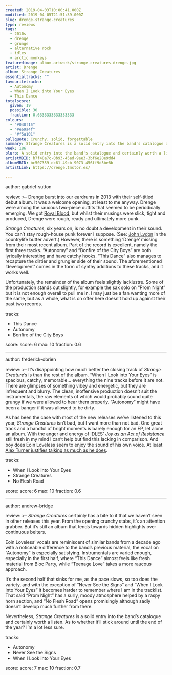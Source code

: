 ```yaml
---
created: 2019-04-03T10:00:41.000Z
modified: 2019-04-05T21:51:39.000Z
slug: drenge-strange-creatures
type: reviews
tags:
  - 2010s
  - drenge
  - grunge
  - alternative rock
  - idles
  - arctic monkeys
featuredimage: album-artwork/strange-creatures-drenge.jpg
artist: Drenge
album: Strange Creatures
essentialtracks: ""
favouritetracks:
  - Autonomy
  - When I Look into Your Eyes
  - This Dance
totalscore:
  given: 19
  possible: 30
  fraction: 0.6333333333333333
colours:
  - "#040f15"
  - "#e69a4f"
  - "#f5a101"
pullquote: Crunchy, solid, forgettable
summary: Strange Creatures is a solid entry into the band's catalogue and certainly worth a listen. As to whether it'll stick around until the end of the year? I'm a lot less sure.
week: 186
blurb: A solid entry into the band's catalogue and certainly worth a listen. As to whether it'll stick around until the end of the year? I'm a lot less sure.
artistMBID: b7f40a7c-0b93-45ad-9ae3-3bf6e28e9dd4
albumMBID: bc507359-dc61-49cb-9073-456ff9d5be8b
artistLink: https://drenge.tmstor.es/

---
```


author: gabriel-sutton

review: >-
  Drenge burst into our eardrums in 2013 with their self-titled debut album. It was a welcome opening, at least to me anyway. Drenge were among the raucous two-piece outfits that seemed to be periodically emerging. We got [Royal Blood](/reviews/royal-blood-how-did-we-get-so-dark/), but whilst their musings were slick, tight and produced, Drenge were rough, ready and ultimately more punk.

  *Strange Creatures*, six years on, is no doubt a development in their sound. You can’t stay rough-house punk forever I suppose. (See: [John Lydon](/reviews/public-image-ltd-9/) in the countrylife butter advert.) However, there is something ‘Drenge’ missing from their most recent album. Part of the record is excellent, namely the first three tracks. “Autonomy” and “Bonfire of the City Boys” are both lyrically interesting and have catchy hooks. “This Dance” also manages to recapture the dirtier and grungier side of their sound. The aforementioned ‘development’ comes in the form of synthy additions to these tracks, and it works well.

  Unfortunately, the remainder of the album feels slightly lacklustre. Some of the production stands out slightly, for example the sax solo on “Prom Night” but it is not enough overall to pull me in. I may just be a fan wanting more of the same, but as a whole, what is on offer here doesn’t hold up against their past two records.

tracks:
  - This Dance
  - ­­Autonomy
  - ­­Bonfire of the City Boys

score:
  score: 6
  max: 10
  fraction: 0.6

---
author: frederick-obrien

review: >-
  It’s disappointing how much better the closing track of *Strange Creature*’s is than the rest of the album. “When I Look into Your Eyes” is spacious, catchy, memorable… everything the nine tracks before it are not. There are glimpses of something vibey and energetic, but they are infrequent and blurry. The clean, inoffensive production doesn’t suit the instrumentals, the raw elements of which would probably sound quite grungy if we were allowed to hear them properly. “Autonomy” might have been a banger if it was allowed to be dirty.

  As has been the case with most of the new releases we’ve listened to this year, *Strange Creatures* isn’t bad, but I want more than not bad. One great track and a handful of bright moments is barely enough for an EP, let alone an album. With the anger and energy of IDLES’ [*Joy as an Act of Resistance*](/reviews/idles-joy-as-an-act-of-resistance/) still fresh in my mind I can’t help but find this lacking in comparison. And boy does Eoin Loveless seem to enjoy the sound of his own voice. At least [Alex Turner justifies talking as much as he does](/reviews/arctic-monkeys-tranquility-base-hotel-and-casino/).

tracks:
  - When I Look into Your Eyes
  - ­­Strange Creatures
  - ­­No Flesh Road

score:
  score: 6
  max: 10
  fraction: 0.6

---
author: andrew-bridge

review: >-
  *Strange Creatures* certainly has a bite to it that we haven’t seen in other releases this year. From the opening crunchy stabs, it’s an attention grabber. But it’s still an album that tends towards hidden highlights over continuous belters.

  Eoin Loveless’ vocals are reminiscent of similar bands from a decade ago with a noticeable difference to the band’s previous material, the vocal on “Autonomy” is especially satisfying. Instrumentals are varied enough, especially in the first half, where “This Dance” almost feels like fresh material from Bloc Party, while “Teenage Love” takes a more raucous approach.

  It’s the second half that sinks for me, as the pace slows, so too does the variety, and with the exception of “Never See the Signs” and “When I Look Into Your Eyes” it becomes harder to remember where I am in the tracklist. That said “Prom Night” has a surly, moody atmosphere helped by a raspy horn section, and “No Flesh Road” opens promisingly although sadly doesn’t develop much further from there.

  Nevertheless, *Strange Creatures* is a solid entry into the band’s catalogue and certainly worth a listen. As to whether it’ll stick around until the end of the year? I’m a lot less sure.

tracks:
  - Autonomy
  - ­­Never See the Signs
  - ­­When I Look into Your Eyes
  
score:
  score: 7
  max: 10
  fraction: 0.7
